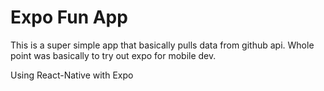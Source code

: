 # Expo Fun App

This is a super simple app that basically pulls data from github api.
Whole point was basically to try out expo for mobile dev.

Using React-Native with Expo
